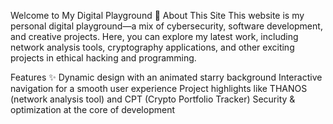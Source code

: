 Welcome to My Digital Playground 🌌
About This Site
This website is my personal digital playground—a mix of cybersecurity, software development, and creative projects. Here, you can explore my latest work, including network analysis tools, cryptography applications, and other exciting projects in ethical hacking and programming.

Features ✨
Dynamic design with an animated starry background
Interactive navigation for a smooth user experience
Project highlights like THANOS (network analysis tool) and CPT (Crypto Portfolio Tracker)
Security & optimization at the core of development
